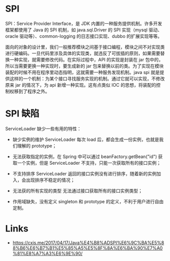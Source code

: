 # SPI

SPI：Service Provider Interface，是 JDK 内置的一种服务提供机制。许多开发框架都使用了 Java 的 SPI 机制，如 java.sql.Driver 的 SPI 实现（mysql 驱动、oracle 驱动等）、common-logging 的日志接口实现、dubbo 的扩展实现等等。

面向的对象的设计里，我们一般推荐模块之间基于接口编程，模块之间不对实现类进行硬编码。一旦代码里涉及具体的实现类，就违反了可拔插的原则，如果需要替换一种实现，就需要修改代码。在实际过程中，API 的实现是封装在 jar 包中的，所以当需要更换一种实现时，要生成新的 jar 包来替换以前的类。为了实现在模块装配的时候不用在程序里动态指明，这就需要一种服务发现机制。java spi 就是提供这样的一个机制：为某个接口寻找服务实现的机制。通过它就可以实现，不修改原来 jar 的情况下，为 api 新增一种实现。这有点类似 IOC 的思想，将装配的控制权移到了程序之外。

# SPI 缺陷

ServiceLoader 缺少一些有用的特性：

- 缺少实例的维护 ServiceLoader 每次 load 后，都会生成一份实例，也就是我们理解的 prototype；

- 无法获取指定的实例，在 Spring 中可以通过 beanFactory.getBean("id") 获取一个实例，但是 ServiceLoader 不支持，只能一次获取所有的接口实例；

- 不支持排序 ServiceLoader 返回的接口实例没有进行排序，随着新的实例加入，会出现排序不稳定的情况；

- 无法获的所有实现的类型 无法通过接口获取所有的接口实例类型；

- 作用域缺失，没有定义 singleton 和 prototype 的定义，不利于用户进行自由定制。

# Links

- https://cxis.me/2017/04/17/Java%E4%B8%ADSPI%E6%9C%BA%E5%88%B6%E6%B7%B1%E5%85%A5%E5%8F%8A%E6%BA%90%E7%A0%81%E8%A7%A3%E6%9E%90/
